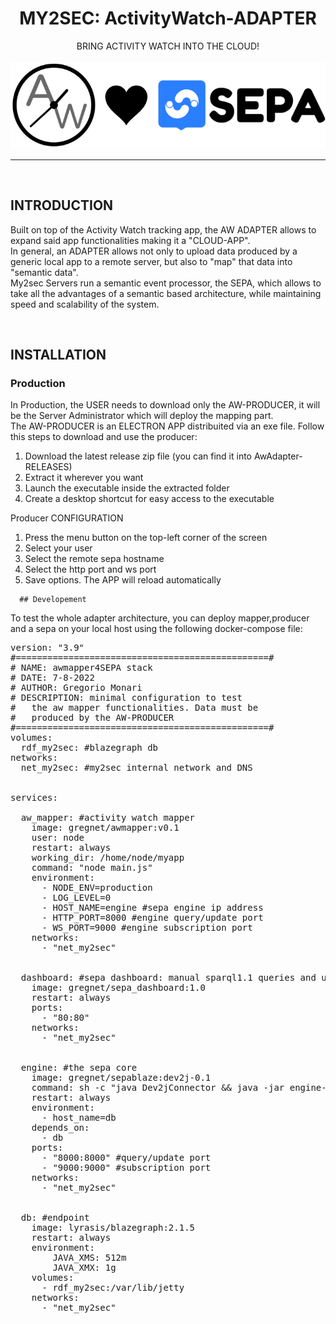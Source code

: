 <div class="content-wrapper">

  <div align="center">
  <h1>MY2SEC: ActivityWatch-ADAPTER</h1>
   BRING ACTIVITY WATCH INTO THE CLOUD!<br><br>
  <img src="img/awlovesepa.png"></img>
  </div>
  <hr>
  <br>

  <div class="text-paragraph">
    <h2>INTRODUCTION</h2>
      <p>
      Built on top of the Activity Watch tracking app, the AW ADAPTER allows to expand said app functionalities making it a "CLOUD-APP".<br>
      In general, an ADAPTER allows not only to upload data produced by a generic local app to a remote server, but also to "map" that data into "semantic data".<br>
      My2sec Servers run a semantic event processor, the SEPA, which allows to take all the advantages of a semantic based architecture, while maintaining speed and scalability of the system.
      </p>
  </div> 

  <br>

  <div class="text-paragraph">
    <h2>INSTALLATION</h2>
      <h3>Production</h3>
      <p>
      In Production, the USER needs to download only the AW-PRODUCER, it will be the Server Administrator which will deploy the mapping part.<br>
      The AW-PRODUCER is an ELECTRON APP distribuited via an exe file. Follow this steps to download and use the producer:
      <ol>
        <li>Download the latest release zip file (you can find it into AwAdapter-RELEASES)</li>
        <li>Extract it wherever you want</li>
        <li>Launch the executable inside the extracted folder</li>
        <li>Create a desktop shortcut for easy access to the executable</li>
      </ol>
      Producer CONFIGURATION
      <ol>
        <li>Press the menu button on the top-left corner of the screen</li>
        <li>Select your user</li>
        <li>Select the remote sepa hostname</li>
        <li>Select the http port and ws port</li>
        <li>Save options. The APP will reload automatically</li>
      </ol>
      <p>

      ## Developement
      
To test the whole adapter architecture, you can deploy mapper,producer and a sepa on your local host using the following docker-compose file:
<pre>
version: "3.9"
#================================================#
# NAME: awmapper4SEPA stack
# DATE: 7-8-2022
# AUTHOR: Gregorio Monari
# DESCRIPTION: minimal configuration to test
#   the aw mapper functionalities. Data must be
#   produced by the AW-PRODUCER
#================================================#
volumes:
  rdf_my2sec: #blazegraph db
networks:
  net_my2sec: #my2sec internal network and DNS


services:

  aw_mapper: #activity watch mapper
    image: gregnet/awmapper:v0.1
    user: node
    restart: always
    working_dir: /home/node/myapp
    command: "node main.js"
    environment:
      - NODE_ENV=production
      - LOG_LEVEL=0
      - HOST_NAME=engine #sepa engine ip address
      - HTTP_PORT=8000 #engine query/update port
      - WS_PORT=9000 #engine subscription port
    networks:
      - "net_my2sec"


  dashboard: #sepa dashboard: manual sparql1.1 queries and updates
    image: gregnet/sepa_dashboard:1.0
    restart: always
    ports:
      - "80:80"
    networks:
      - "net_my2sec"

      
  engine: #the sepa core
    image: gregnet/sepablaze:dev2j-0.1
    command: sh -c "java Dev2jConnector && java -jar engine-0-SNAPSHOT.jar"
    restart: always
    environment:
      - host_name=db
    depends_on:
      - db
    ports:
      - "8000:8000" #query/update port
      - "9000:9000" #subscription port
    networks:
      - "net_my2sec"


  db: #endpoint
    image: lyrasis/blazegraph:2.1.5
    restart: always
    environment:
        JAVA_XMS: 512m
        JAVA_XMX: 1g
    volumes:
      - rdf_my2sec:/var/lib/jetty
    networks:
      - "net_my2sec"


</pre>
      
  </div> 


</div>


